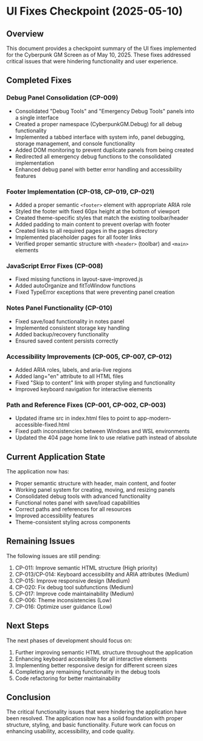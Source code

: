 # UI Fixes Checkpoint (2025-05-10)

## Overview

This document provides a checkpoint summary of the UI fixes implemented for the Cyberpunk GM Screen as of May 10, 2025. These fixes addressed critical issues that were hindering functionality and user experience.

## Completed Fixes

### Debug Panel Consolidation (CP-009)
- Consolidated "Debug Tools" and "Emergency Debug Tools" panels into a single interface
- Created a proper namespace (CyberpunkGM.Debug) for all debug functionality
- Implemented a tabbed interface with system info, panel debugging, storage management, and console functionality
- Added DOM monitoring to prevent duplicate panels from being created
- Redirected all emergency debug functions to the consolidated implementation
- Enhanced debug panel with better error handling and accessibility features

### Footer Implementation (CP-018, CP-019, CP-021)
- Added a proper semantic `<footer>` element with appropriate ARIA role
- Styled the footer with fixed 60px height at the bottom of viewport
- Created theme-specific styles that match the existing toolbar/header
- Added padding to main content to prevent overlap with footer
- Created links to all required pages in the pages directory
- Implemented placeholder pages for all footer links
- Verified proper semantic structure with `<header>` (toolbar) and `<main>` elements

### JavaScript Error Fixes (CP-008)
- Fixed missing functions in layout-save-improved.js
- Added autoOrganize and fitToWindow functions
- Fixed TypeError exceptions that were preventing panel creation

### Notes Panel Functionality (CP-010)
- Fixed save/load functionality in notes panel
- Implemented consistent storage key handling
- Added backup/recovery functionality
- Ensured saved content persists correctly

### Accessibility Improvements (CP-005, CP-007, CP-012)
- Added ARIA roles, labels, and aria-live regions
- Added lang="en" attribute to all HTML files
- Fixed "Skip to content" link with proper styling and functionality
- Improved keyboard navigation for interactive elements

### Path and Reference Fixes (CP-001, CP-002, CP-003)
- Updated iframe src in index.html files to point to app-modern-accessible-fixed.html
- Fixed path inconsistencies between Windows and WSL environments
- Updated the 404 page home link to use relative path instead of absolute

## Current Application State

The application now has:
- Proper semantic structure with header, main content, and footer
- Working panel system for creating, moving, and resizing panels
- Consolidated debug tools with advanced functionality
- Functional notes panel with save/load capabilities
- Correct paths and references for all resources
- Improved accessibility features
- Theme-consistent styling across components

## Remaining Issues

The following issues are still pending:

1. CP-011: Improve semantic HTML structure (High priority)
2. CP-013/CP-014: Keyboard accessibility and ARIA attributes (Medium)
3. CP-015: Improve responsive design (Medium)
4. CP-020: Fix debug tool subfunctions (Medium)
5. CP-017: Improve code maintainability (Medium)
6. CP-006: Theme inconsistencies (Low)
7. CP-016: Optimize user guidance (Low)

## Next Steps

The next phases of development should focus on:
1. Further improving semantic HTML structure throughout the application
2. Enhancing keyboard accessibility for all interactive elements
3. Implementing better responsive design for different screen sizes
4. Completing any remaining functionality in the debug tools
5. Code refactoring for better maintainability

## Conclusion

The critical functionality issues that were hindering the application have been resolved. The application now has a solid foundation with proper structure, styling, and basic functionality. Future work can focus on enhancing usability, accessibility, and code quality.